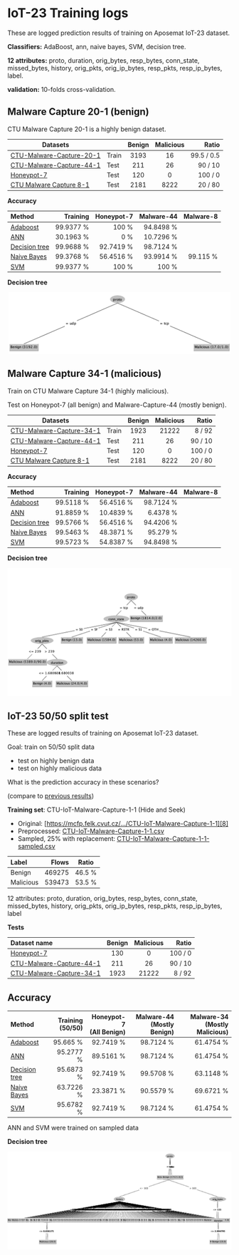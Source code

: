# IoT-23 Training logs

These are logged prediction results of training on Aposemat IoT-23 dataset.

**Classifiers:** AdaBoost, ann, naive bayes, SVM, decision tree.

**12 attributes:** proto, duration, orig_bytes, resp_bytes, conn_state,
missed_bytes, history, orig_pkts, orig_ip_bytes, resp_pkts, resp_ip_bytes,
label.

**validation:** 10-folds cross-validation.

## Malware Capture 20-1 (benign)

CTU Malware Capture 20-1 is a highly benign dataset.

| Datasets                      |       | Benign | Malicious |      Ratio | 
|-------------------------------|:------|:------:|:---------:|-----------:|
| [CTU-Malware-Capture-20-1][1] | Train |  3193  |    16     | 99.5 / 0.5 |
| [CTU-Malware-Capture-44-1][2] | Test  |  211   |    26     |    90 / 10 |
| [Honeypot-7][4]               | Test  |  120   |     0     |    100 / 0 |
| [CTU Malware Capture 8-1][5]  | Test  |  2181  |   8222    |    20 / 80 |

**Accuracy**

| Method               |  Training | Honeypot-7 | Malware-44 | Malware-8 |
|:---------------------|----------:|-----------:|-----------:|----------:|
| [Adaboost][AB0]      | 99.9377 % |      100 % |  94.8498 % |           |
| [ANN][AN0]           | 30.1963 % |        0 % |  10.7296 % |           |
| [Decision tree][DT0] | 99.9688 % |  92.7419 % |  98.7124 % |           |
| [Naive Bayes][NB0]   | 99.3768 % |  56.4516 % |  93.9914 % |  99.115 % |
| [SVM][SV0]           | 99.9377 % |      100 % |      100 % |           |

**Decision tree**

<p align="center">
<img src="logs/20-1-tree.png" style="max-width: 500px" />
</p>

## Malware Capture 34-1 (malicious)

Train on CTU Malware Capture 34-1 (highly malicious).

Test on Honeypot-7 (all benign) and Malware-Capture-44 (mostly benign).

| Datasets                      |       | Benign | Malicious |   Ratio | 
|-------------------------------|-------|:------:|:---------:|--------:|
| [CTU-Malware-Capture-34-1][3] | Train |  1923  |   21222   |  8 / 92 |
| [CTU-Malware-Capture-44-1][2] | Test  |  211   |    26     | 90 / 10 |
| [Honeypot-7][4]               | Test  |  120   |     0     | 100 / 0 |
| [CTU Malware Capture 8-1][5]  | Test  |  2181  |   8222    | 20 / 80 |

**Accuracy**

| Method               |  Training | Honeypot-7 | Malware-44 | Malware-8 |
|:---------------------|----------:|-----------:|-----------:|-----------|
| [Adaboost][AB1]      | 99.5118 % |  56.4516 % |  98.7124 % |           |
| [ANN][AN1]           | 91.8859 % |  10.4839 % |   6.4378 % |           |
| [Decision tree][DT1] | 99.5766 % |  56.4516 % |  94.4206 % |           |
| [Naive Bayes][NB1]   | 99.5463 % |  48.3871 % |   95.279 % |           |
| [SVM][SV1]           | 99.5723 % |  54.8387 % |  94.8498 % |           |  

**Decision tree**

![img](logs/34-1-tree.png)

## IoT-23 50/50 split test

These are logged results of training on Aposemat IoT-23 dataset.

Goal: train on 50/50 split data

- test on highly benign data
- test on highly malicious data

What is the prediction accuracy in these scenarios?

(compare to [previous results](../2-24))

**Training set**: CTU-IoT-Malware-Capture-1-1 (Hide and Seek)

- Original: [https://mcfp.felk.cvut.cz/.../CTU-IoT-Malware-Capture-1-1][8]
- Preprocessed: [CTU-IoT-Malware-Capture-1-1.csv][6]
- Sampled, 25% with replacement: [CTU-IoT-Malware-Capture-1-1-sampled.csv][7]

| Label     |  Flows | Ratio  |
|:----------|-------:|:------:|
| Benign    | 469275 | 46.5 % |
| Malicious | 539473 | 53.5 % |

12 attributes: proto, duration, orig_bytes, resp_bytes, conn_state,
missed_bytes, history, orig_pkts, orig_ip_bytes, resp_pkts, resp_ip_bytes, label

**Tests**

| Dataset name                  | Benign | Malicious |   Ratio | 
|:------------------------------|:------:|:---------:|--------:|
| [Honeypot-7][4]               |  130   |     0     | 100 / 0 |
| [CTU-Malware-Capture-44-1][2] |  211   |    26     | 90 / 10 |
| [CTU-Malware-Capture-34-1][3] |  1923  |   21222   |  8 / 92 |

## Accuracy

| Method               | Training<br/>(50/50) | Honeypot-7<br/>(All Benign) | Malware-44<br/>(Mostly Benign) | Malware-34<br/>(Mostly Malicious) |
|:---------------------|---------------------:|----------------------------:|-------------------------------:|----------------------------------:|
| [Adaboost][AB2]      |             95.665 % |                   92.7419 % |                      98.7124 % |                         61.4754 % |
| [ANN][AN2]           |            95.2777 % |                   89.5161 % |                      98.7124 % |                         61.4754 % |
| [Decision tree][DT2] |            95.6873 % |                   92.7419 % |                      99.5708 % |                         63.1148 % |
| [Naive Bayes][NB2]   |            63.7226 % |                   23.3871 % |                      90.5579 % |                         69.6721 % |
| [SVM][SV2]           |            95.6782 % |                   92.7419 % |                      98.7124 % |                         61.4754 % |  

ANN and SVM were trained on sampled data

**Decision tree**

![img](logs/1-1-tree.jpeg)


[1]: https://github.com/iotcad/sensor-data/blob/611d9ff5e768c74fc8a5f7ea2ef52a974b85eeae/iot-23/CTU-Malware-Capture-20-1-labeled.csv

[2]: https://github.com/iotcad/sensor-data/blob/611d9ff5e768c74fc8a5f7ea2ef52a974b85eeae/iot-23/CTU-Malware-Capture-44-1-labeled.csv

[3]: https://github.com/iotcad/sensor-data/blob/611d9ff5e768c74fc8a5f7ea2ef52a974b85eeae/iot-23/CTU-Malware-Capture-34-1-labeled.csv

[4]: https://github.com/iotcad/sensor-data/blob/611d9ff5e768c74fc8a5f7ea2ef52a974b85eeae/iot-23/CTU-Honeypot-Capture-7-1-labeled.csv

[5]: https://github.com/iotcad/sensor-data/blob/de0d85ec49f0e3560e2715abe5d7fcb48194be24/iot-23/CTU-Malware-Capture-8-1-labeled.csv

[6]: https://github.com/iotcad/sensor-data/blob/0412e9b52bed951f7a1283e2b08ea52f78cc90ba/iot-23/12-attr/CTU-IoT-Malware-Capture-1-1.csv

[7]: https://github.com/iotcad/sensor-data/blob/de0d85ec49f0e3560e2715abe5d7fcb48194be24/iot-23/12-attr/CTU-IoT-Malware-Capture-1-1-sampled.csv

[8]: https://mcfp.felk.cvut.cz/publicDatasets/IoT-23-Dataset/IndividualScenarios/CTU-IoT-Malware-Capture-1-1

[AB0]: logs/20-1-adaboost

[AN0]: logs/20-1-ann

[DT0]: logs/20-1-tree

[NB0]: logs/20-1-bayes

[SV0]: logs/20-1-svm

[AB1]: logs/34-1-adaboost

[AN1]: logs/34-1-ann

[DT1]: logs/34-1-tree

[NB1]: logs/34-1-bayes

[SV1]: logs/34-1-svm

[NB2]: logs/1-1-bayes

[DT2]: logs/1-1-tree

[SV2]: logs/1-1-svm

[AN2]: logs/1-1-ann

[AB2]: logs/1-1-adaboost
